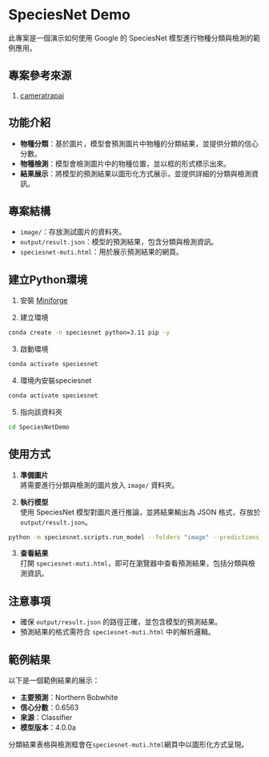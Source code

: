# SpeciesNet Demo

此專案是一個演示如何使用 Google 的 SpeciesNet 模型進行物種分類與檢測的範例應用。

## 專案參考來源

1. [cameratrapai](https://github.com/google/cameratrapai)


## 功能介紹

- **物種分類**：基於圖片，模型會預測圖片中物種的分類結果，並提供分類的信心分數。
- **物種檢測**：模型會檢測圖片中的物種位置，並以框的形式標示出來。
- **結果展示**：將模型的預測結果以圖形化方式展示，並提供詳細的分類與檢測資訊。

## 專案結構

- `image/`：存放測試圖片的資料夾。
- `output/result.json`：模型的預測結果，包含分類與檢測資訊。
- `speciesnet-muti.html`：用於展示預測結果的網頁。

## 建立Python環境

1. 安裝 [Miniforge](https://github.com/conda-forge/miniforge/releases/latest/download/Miniforge3-Windows-x86_64.exe)

2. 建立環境

```bash
conda create -n speciesnet python=3.11 pip -y
```
3. 啟動環境

```bash
conda activate speciesnet
```

4. 環境內安裝speciesnet
```bash
conda activate speciesnet
```

5. 指向該資料夾
```bash
cd SpeciesNetDemo
```


## 使用方式

1. **準備圖片**  
   將需要進行分類與檢測的圖片放入 `image/` 資料夾。

2. **執行模型**  
   使用 SpeciesNet 模型對圖片進行推論，並將結果輸出為 JSON 格式，存放於 `output/result.json`。

```bash
python -m speciesnet.scripts.run_model --folders "image" --predictions_json "output\result.json"
```

3. **查看結果**  
   打開 `speciesnet-muti.html`，即可在瀏覽器中查看預測結果，包括分類與檢測資訊。

## 注意事項

- 確保 `output/result.json` 的路徑正確，並包含模型的預測結果。
- 預測結果的格式需符合 `speciesnet-muti.html` 中的解析邏輯。

## 範例結果

以下是一個範例結果的展示：

- **主要預測**：Northern Bobwhite  
- **信心分數**：0.6563  
- **來源**：Classifier  
- **模型版本**：4.0.0a  

分類結果表格與檢測框會在`speciesnet-muti.html`網頁中以圖形化方式呈現。